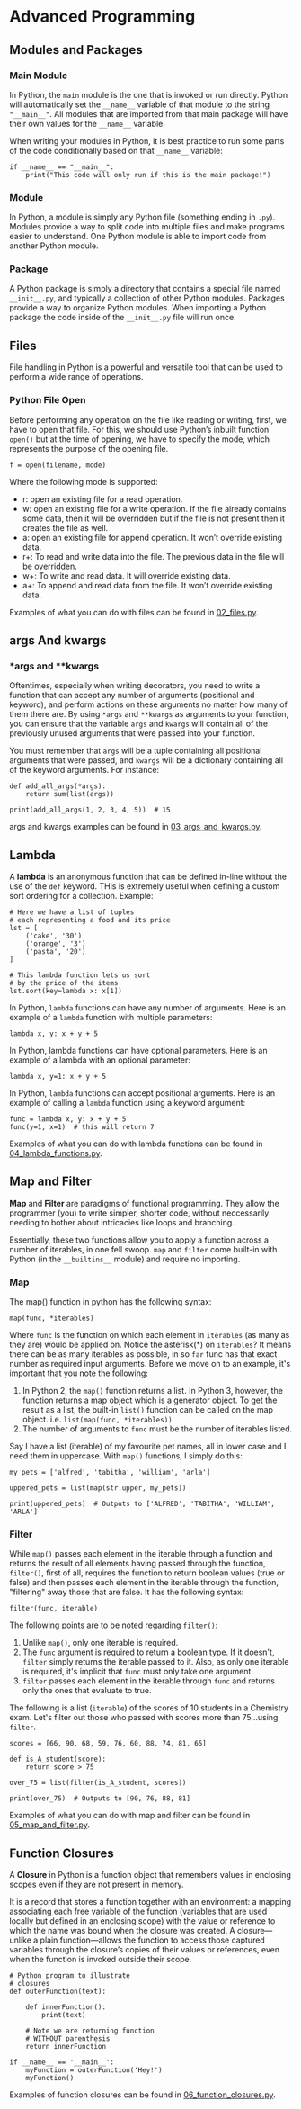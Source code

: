 # Advanced Programming

## Modules and Packages

### Main Module

In Python, the `main` module is the one that is invoked or run directly. Python will automatically set the `__name__` variable of that module to the string `"__main__"`. All modules that are imported from that main package will have their own values for the `__name__` variable.

When writing your modules in Python, it is best practice to run some parts of the code conditionally based on that `__name__` variable:

```
if __name__ == "__main__":
    print("This code will only run if this is the main package!")
```

### Module
In Python, a module is simply any Python file (something ending in `.py`). Modules provide a way to split code into multiple files and make programs easier to understand. One Python module is able to import code from another Python module.

### Package
A Python package is simply a directory that contains a special file named `__init__.py`, and typically a collection of other Python modules. Packages provide a way to organize Python modules. When importing a Python package the code inside of the `__init__.py` file will run once.

## Files

File handling in Python is a powerful and versatile tool that can be used to perform a wide range of operations.

### Python File Open

Before performing any operation on the file like reading or writing, first, we have to open that file. For this, we should use Python’s inbuilt function `open()` but at the time of opening, we have to specify the mode, which represents the purpose of the opening file.

```
f = open(filename, mode)
```

Where the following mode is supported:
- r: open an existing file for a read operation.
- w: open an existing file for a write operation. If the file already contains some data, then it will be overridden but if the file is not present then it creates the file as well.
- a:  open an existing file for append operation. It won’t override existing data.
- r+:  To read and write data into the file. The previous data in the file will be overridden.
- w+: To write and read data. It will override existing data.
- a+: To append and read data from the file. It won’t override existing data.

Examples of what you can do with files can be found in [02_files.py](https://github.com/KellzCodes/python_interview/blob/main/4-Advanced-Programming/02_files.py).

## args And kwargs

### *args and **kwargs

Oftentimes, especially when writing decorators, you need to write a function that can accept any number of arguments (positional and keyword), and perform actions on these arguments no matter how many of them there are. By using `*args` and `**kwargs` as arguments to your function, you can ensure that the variable `args` and `kwargs` will contain all of the previously unused arguments that were passed into your function.

You must remember that `args` will be a tuple containing all positional arguments that were passed, and `kwargs` will be a dictionary containing all of the keyword arguments. For instance:

```
def add_all_args(*args):
    return sum(list(args))

print(add_all_args(1, 2, 3, 4, 5))  # 15
```

args and kwargs examples can be found in [03_args_and_kwargs.py](https://github.com/KellzCodes/python_interview/blob/main/4-Advanced-Programming/03_args_and_kwargs.py).

## Lambda

A **lambda** is an anonymous function that can be defined in-line without the use of the `def` keyword. THis is extremely useful when defining a custom sort ordering for a collection. Example:

```
# Here we have a list of tuples
# each representing a food and its price
lst = [
    ('cake', '30')
    ('orange', '3')
    ('pasta', '20')
]

# This lambda function lets us sort
# by the price of the items
lst.sort(key=lambda x: x[1])
```

In Python, `lambda` functions can have any number of arguments. Here is an example of a `lambda` function with multiple parameters: 

`lambda x, y: x + y + 5`

In Python, lambda functions can have optional parameters. Here is an example of a lambda with an optional parameter:

`lambda x, y=1: x + y + 5`

In Python, `lambda` functions can accept positional arguments. Here is an example of calling a `lambda` function using a keyword argument:

```
func = lambda x, y: x + y + 5
func(y=1, x=1)  # this will return 7
```

Examples of what you can do with lambda functions can be found in [04_lambda_functions.py](https://github.com/KellzCodes/python_interview/blob/main/4-Advanced-Programming/04_lambda_functions.py).

## Map and Filter

**Map** and **Filter** are paradigms of functional programming. They allow the programmer (you) to write simpler, shorter code, without neccessarily needing to bother about intricacies like loops and branching.

Essentially, these two functions allow you to apply a function across a number of iterables, in one fell swoop. `map` and `filter` come built-in with Python (in the `__builtins__` module) and require no importing.

### Map

The map() function in python has the following syntax:

`map(func, *iterables)`

Where `func` is the function on which each element in `iterables` (as many as they are) would be applied on. Notice the asterisk(*) on `iterables`? It means there can be as many iterables as possible, in so `far` func has that exact number as required input arguments. Before we move on to an example, it's important that you note the following:

1. In Python 2, the `map()` function returns a list. In Python 3, however, the function returns a map object which is a generator object. To get the result as a list, the built-in `list()` function can be called on the map object. i.e. `list(map(func, *iterables))`
2. The number of arguments to `func` must be the number of iterables listed.

Say I have a list (iterable) of my favourite pet names, all in lower case and I need them in uppercase. With `map()` functions, I simply do this:

```
my_pets = ['alfred', 'tabitha', 'william', 'arla']

uppered_pets = list(map(str.upper, my_pets))

print(uppered_pets)  # Outputs to ['ALFRED', 'TABITHA', 'WILLIAM', 'ARLA']
```

### Filter

While `map()` passes each element in the iterable through a function and returns the result of all elements having passed through the function, `filter()`, first of all, requires the function to return boolean values (true or false) and then passes each element in the iterable through the function, "filtering" away those that are false. It has the following syntax:

`filter(func, iterable)`

The following points are to be noted regarding `filter()`:
1. Unlike `map()`, only one iterable is required.
2. The `func` argument is required to return a boolean type. If it doesn't, `filter` simply returns the iterable passed to it. Also, as only one iterable is required, it's implicit that `func` must only take one argument.
3. `filter` passes each element in the iterable through `func` and returns only the ones that evaluate to true.

The following is a list (`iterable`) of the scores of 10 students in a Chemistry exam. Let's filter out those who passed with scores more than 75...using `filter`.

```
scores = [66, 90, 68, 59, 76, 60, 88, 74, 81, 65]

def is_A_student(score):
    return score > 75

over_75 = list(filter(is_A_student, scores))

print(over_75)  # Outputs to [90, 76, 88, 81]
```

Examples of what you can do with map and filter can be found in [05_map_and_filter.py](https://github.com/KellzCodes/python_interview/blob/main/4-Advanced-Programming/05_map_and_filter.py).

## Function Closures

A **Closure** in Python is a function object that remembers values in enclosing scopes even if they are not present in memory. 

It is a record that stores a function together with an environment: a mapping associating each free variable of the function (variables that are used locally but defined in an enclosing scope) with the value or reference to which the name was bound when the closure was created.
A closure—unlike a plain function—allows the function to access those captured variables through the closure’s copies of their values or references, even when the function is invoked outside their scope.

```
# Python program to illustrate 
# closures 
def outerFunction(text): 

	def innerFunction(): 
		print(text) 

	# Note we are returning function
	# WITHOUT parenthesis
	return innerFunction 

if __name__ == '__main__': 
	myFunction = outerFunction('Hey!') 
	myFunction() 
```

Examples of function closures can be found in [06_function_closures.py](https://github.com/KellzCodes/python_interview/blob/main/4-Advanced-Programming/06_function_closures.py).